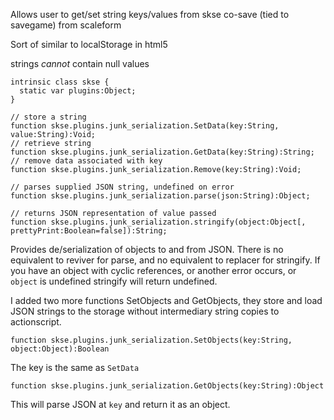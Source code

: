 Allows user to get/set string keys/values from skse co-save (tied to savegame)
from scaleform

Sort of similar to localStorage in html5

strings *cannot* contain null values

    intrinsic class skse {
      static var plugins:Object;
    }

    // store a string
    function skse.plugins.junk_serialization.SetData(key:String, value:String):Void;
    // retrieve string
    function skse.plugins.junk_serialization.GetData(key:String):String;
    // remove data associated with key
    function skse.plugins.junk_serialization.Remove(key:String):Void;
    
    // parses supplied JSON string, undefined on error
    function skse.plugins.junk_serialization.parse(json:String):Object;
    
    // returns JSON representation of value passed
    function skse.plugins.junk_serialization.stringify(object:Object[, prettyPrint:Boolean=false]):String;

Provides de/serialization of objects to and from JSON. There is no equivalent
to reviver for parse, and no equivalent to replacer for stringify. If you have
an object with cyclic references, or another error occurs, or `object` is 
undefined stringify will return undefined.


I added two more functions SetObjects and GetObjects, they store and load JSON
strings to the storage without intermediary string copies to actionscript.

    function skse.plugins.junk_serialization.SetObjects(key:String, object:Object):Boolean

The key is the same as `SetData`

    function skse.plugins.junk_serialization.GetObjects(key:String):Object

This will parse JSON at `key` and return it as an object.
